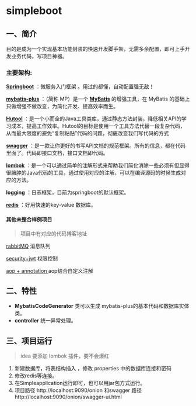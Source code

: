 # simpleboot
## 一、简介

目的是成为一个实现基本功能封装的快速开发脚手架，无需多余配置，即可上手开发业务代码，写项目神器。

### 主要架构:

[**Springboot**](https://spring.io/projects/spring-boot) ：微服务入门框架 。用过的都懂，自动配置强无敌！

[**mybatis-plus**](https://mp.baomidou.com/guide/) ：（简称 MP）是一个 **[MyBatis](http://www.mybatis.org/mybatis-3/)** 的增强工具，在 MyBatis 的基础上只做增强不做改变，为简化开发、提高效率而生。

**[Hutool](https://hutool.cn/docs/#/)**  ：是一个小而全的Java工具类库，通过静态方法封装，降低相关API的学习成本，提高工作效率。Hutool的目标是使用一个工具方法代替一段复杂代码，从而最大限度的避免“复制粘贴”代码的问题，彻底改变我们写代码的方式

**[swagger](https://swagger.io/)** ：是一款让你更好的书写API文档的规范框架。所有的信息，都在代码里面了。代码即接口文档，接口文档即代码。

[**lombok**](https://projectlombok.org/) ：是一个可以通过简单的注解形式来帮助我们简化消除一些必须有但显得很臃肿的Java代码的工具，通过使用对应的注解，可以在编译源码的时候生成对应的方法。

**logging**  ：日志框架，目前为springboot的默认框架。

**[redis](https://redis.io/)** ：好用快速的key-value 数据库。

#### 其他未整合样例项目

> 项目中有对应的代码博客地址 

[rabbitMQ](https://github.com/yangyu0829/Springboot-RabbitMQ-demo)    消息队列

[security+jwt](https://github.com/yangyu0829/Springboot-Jwt-demo)  权限控制

[aop + annotation ](https://github.com/yangyu0829/Springboot-aop-demo)  aop结合自定义注解

## 二、特性

- **MybatisCodeGenerator** 类可以生成 mybatis-plus的基本代码和数据库实体类。
- **controller** 统一异常处理。

## 三、项目运行

> idea 要添加 lombok 插件，要不会爆红

1. 新建数据库，将表结构插入 ，修改 properties 中的数据库连接和密码
2. 修改redis等连接。
3. 在Simpleapplication运行即可，也可以用jar包方式运行。
4. 项目路径 http://localhost:9090/onion 和swagger 路径  http://localhost:9090/onion/swagger-ui.html 

